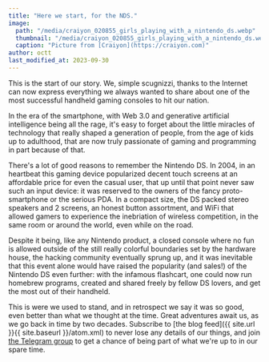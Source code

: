 ```yaml
---
title: "Here we start, for the NDS."
image:
  path: "/media/craiyon_020855_girls_playing_with_a_nintendo_ds.webp"
  thumbnail: "/media/craiyon_020855_girls_playing_with_a_nintendo_ds.webp"
  caption: "Picture from [Craiyon](https://craiyon.com)"
author: octt
last_modified_at: 2023-09-30
---
```


This is the start of our story. We, simple scugnizzi, thanks to the Internet can now express everything we always wanted to share about one of the most successful handheld gaming consoles to hit our nation.

In the era of the smartphone, with Web 3.0 and generative artificial intelligence being all the rage, it's easy to forget about the little miracles of technology that really shaped a generation of people, from the age of kids up to adulthood, that are now truly passionate of gaming and programming in part because of that.

There's a lot of good reasons to remember the Nintendo DS. In 2004, in an heartbeat this gaming device popularized decent touch screens at an affordable price for even the casual user, that up until that point never saw such an input device: it was reserved to the owners of the fancy proto-smartphone or the serious PDA. In a compact size, the DS packed stereo speakers and 2 screens, an honest button assortment, and WiFi that allowed gamers to experience the inebriation of wireless competition, in the same room or around the world, even while on the road.

Despite it being, like any Nintendo product, a closed console where no fun is allowed outside of the still really colorful boundaries set by the hardware house, the hacking community eventually sprung up, and it was inevitable that this event alone would have raised the popularity (and sales!) of the Nintendo DS even further: with the infamous flashcart, one could now run homebrew programs, created and shared freely by fellow DS lovers, and get the most out of their handheld.

This is were we used to stand, and in retrospect we say it was so good, even better than what we thought at the time. Great adventures await us, as we go back in time by two decades. Subscribe to [the blog feed]({{ site.url }}{{ site.baseurl }}/atom.xml) to never lose any details of our things, and join [the Telegram group](https://t.me/gamingshitpost) to get a chance of being part of what we're up to in our spare time.